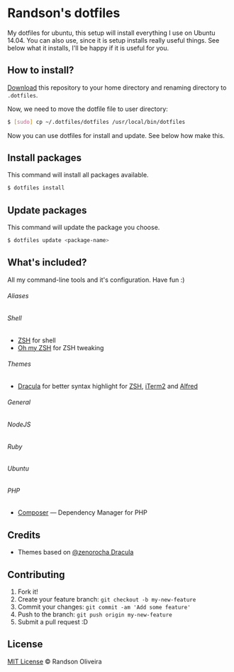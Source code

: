 # Randson's dotfiles

My dotfiles for ubuntu, this setup will install everything I use on Ubuntu 14.04. You can also use, since it is setup installs really useful things. See below what it installs, I'll be happy if it is useful for you.

## How to install?

[Download](https://github.com/randsonjs/dotfiles/archive/master.zip) this repository to your home directory and renaming directory to `.dotfiles`.

Now, we need to move the dotfile file to user directory:

```sh
$ [sudo] cp ~/.dotfiles/dotfiles /usr/local/bin/dotfiles
```

Now you can use dotfiles for install and update. See below how make this.

## Install packages

This command will install all packages available.

```sh
$ dotfiles install
```

## Update packages

This command will update the package you choose.

```sh
$ dotfiles update <package-name>
```

## What's included?

All my command-line tools and it's configuration. Have fun :)

###### Aliases

###### Shell

* [ZSH](http://zsh.org/) for shell
* [Oh my ZSH](https://github.com/robbyrussell/oh-my-zsh) for ZSH tweaking

###### Themes

* [Dracula]() for better syntax highlight for [ZSH](http://zsh.org/), [iTerm2](http://www.iterm2.com/) and [Alfred](http://www.alfredapp.com/)

###### General

###### NodeJS

###### Ruby

###### Ubuntu

###### PHP

* [Composer](http://getcomposer.org) &mdash; Dependency Manager for PHP

## Credits

* Themes based on [@zenorocha Dracula](https://github.com/zenorocha/dracula-theme)

## Contributing

1. Fork it!
2. Create your feature branch: `git checkout -b my-new-feature`
3. Commit your changes: `git commit -am 'Add some feature'`
4. Push to the branch: `git push origin my-new-feature`
5. Submit a pull request :D

## License
[MIT License](./LICENSE) © Randson Oliveira

